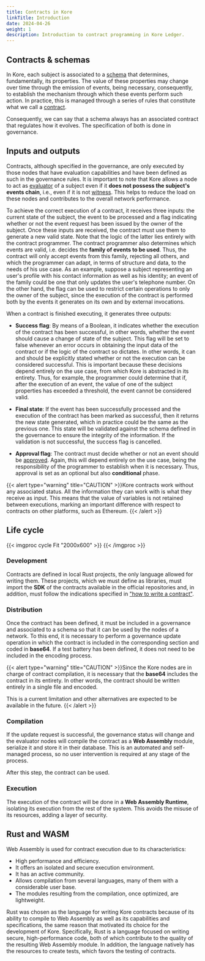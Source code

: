 ```yaml
---
title: Contracts in Kore
linkTitle: Introduction
date: 2024-04-26
weight: 1
description: Introduction to contract programming in Kore Ledger.
---
```


## Contracts & schemas
In Kore, each subject is associated to a [schema](../../../getting-started/concepts/schema/_index.md) that determines, fundamentally, its properties. The value of these properties may change over time through the emission of events, being necessary, consequently, to establish the mechanism through which these events perform such action. In practice, this is managed through a series of rules that constitute what we call a [contract](../../../getting-started/concepts/contracts/_index.md).

Consequently, we can say that a schema always has an associated contract that regulates how it evolves. The specification of both is done in governance.

## Inputs and outputs
Contracts, although specified in the governance, are only executed by those nodes that have evaluation capabilities and have been defined as such in the governance rules. It is important to note that Kore allows a node to act as [evaluator](../../../getting-started/concepts/roles/_index.md/#evaluator) of a subject even if it **does not possess the subject's events chain**, i.e., even if it is not [witness](../../../getting-started/concepts/roles/_index.md/#witness). This helps to reduce the load on these nodes and contributes to the overall network performance.

To achieve the correct execution of a contract, it receives three inputs: the current state of the subject, the event to be processed and a flag indicating whether or not the event request has been issued by the owner of the subject. Once these inputs are received, the contract must use them to generate a new valid state. Note that the logic of the latter lies entirely with the contract programmer. The contract programmer also determines which events are valid, i.e. decides the **family of events to be used**. Thus, the contract will only accept events from this family, rejecting all others, and which the programmer can adapt, in terms of structure and data, to the needs of his use case. As an example, suppose a subject representing an user's profile with his contact information as well as his identity; an event of the family could be one that only updates the user's telephone number. On the other hand, the flag can be used to restrict certain operations to only the owner of the subject, since the execution of the contract is performed both by the events it generates on its own and by external invocations.

When a contract is finished executing, it generates three outputs:

 * **Success flag**: By means of a Boolean, it indicates whether the execution of the contract has been successful, in other words, whether the event should cause a change of state of the subject. This flag will be set to false whenever an error occurs in obtaining the input data of the contract or if the logic of the contract so dictates. In other words, it can and should be explicitly stated whether or not the execution can be considered successful. This is important because these decisions depend entirely on the use case, from which Kore is abstracted in its entirety. Thus, for example, the programmer could determine that if, after the execution of an event, the value of one of the subject properties has exceeded a threshold, the event cannot be considered valid.

  * **Final state**: If the event has been successfully processed and the execution of the contract has been marked as successful, then it returns the new state generated, which in practice could be the same as the previous one. This state will be validated against the schema defined in the governance to ensure the integrity of the information. If the validation is not successful, the success flag is cancelled.

  * **Approval flag**: The contract must decide whether or not an event should be [approved](../../../getting-started/concepts/roles/_index.md/#approved). Again, this will depend entirely on the use case, being the responsibility of the programmer to establish when it is necessary. Thus, approval is set as an optional but also **conditional** phase.

{{< alert type="warning" title="CAUTION" >}}Kore contracts work without any associated status. All the information they can work with is what they receive as input. This means that the value of variables is not retained between executions, marking an important difference with respect to contracts on other platforms, such as Ethereum. {{< /alert >}}

## Life cycle
{{< imgproc cycle Fit "2000x600" >}}
{{< /imgproc >}}

### Development
Contracts are defined in local Rust projects, the only language allowed for writing them. These projects, which we must define as libraries, must import the **SDK** of the contracts available in the official repositories and, in addition, must follow the indications specified in ["how to write a contract"](../programming-contracts/_index.md/#your-first-contract).

### Distribution
Once the contract has been defined, it must be included in a governance and associated to a schema so that it can be used by the nodes of a network. To this end, it is necessary to perform a governance update operation in which the contract is included in the corresponding section and coded in **base64**. If a test battery has been defined, it does not need to be included in the encoding process.

{{< alert type="warning" title="CAUTION" >}}Since the Kore nodes are in charge of contract compilation, it is necessary that the **base64** includes the contract in its entirety. In other words, the contract should be written entirely in a single file and encoded.

This is a current limitation and other alternatives are expected to be available in the future. {{< /alert >}}

### Compilation
If the update request is successful, the governance status will change and the evaluator nodes will compile the contract as a **Web Assembly** module, serialize it and store it in their database. This is an automated and self-managed process, so no user intervention is required at any stage of the process.

After this step, the contract can be used.

### Execution
The execution of the contract will be done in a **Web Assembly Runtime**, isolating its execution from the rest of the system. This avoids the misuse of its resources, adding a layer of security.

## Rust and WASM
Web Assembly is used for contract execution due to its characteristics:

  * High performance and efficiency.
  * It offers an isolated and secure execution environment.
  * It has an active community.
  * Allows compilation from several languages, many of them with a considerable user base.
  * The modules resulting from the compilation, once optimized, are lightweight.

Rust was chosen as the language for writing Kore contracts because of its ability to compile to Web Assembly as well as its capabilities and specifications, the same reason that motivated its choice for the development of Kore. Specifically, Rust is a language focused on writing secure, high-performance code, both of which contribute to the quality of the resulting Web Assembly module. In addition, the language natively has the resources to create tests, which favors the testing of contracts.